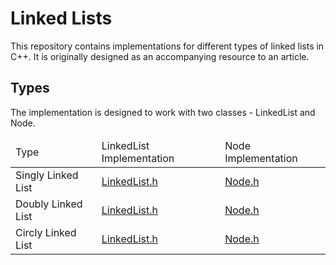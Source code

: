 # Linked Lists

This repository contains implementations for different types of linked lists in C++. It is originally designed as an accompanying resource to an article.

## Types

The implementation is designed to work with two classes - LinkedList and Node.

<table>
  <thead>
    <tr>
      <td>Type</td>
      <td>LinkedList Implementation</td>
      <td>Node Implementation</td>
    </tr>
  </thead>
  <tbody>
    <tr>
      <td>Singly Linked List</td>
      <td>
        <a href="https://github.com/nikelaz/linked-lists/blob/main/src/singly-linked-list/LinkedList.h">LinkedList.h</a>
      </td>
      <td>
        <a href="https://github.com/nikelaz/linked-lists/blob/main/src/singly-linked-list/Node.h">Node.h</a>
      </td>
    </tr>
    <tr>
      <td>Doubly Linked List</td>
      <td>
        <a href="https://github.com/nikelaz/linked-lists/blob/main/src/doubly-linked-list/LinkedList.h">LinkedList.h</a>
      </td>
      <td>
        <a href="https://github.com/nikelaz/linked-lists/blob/main/src/doubly-linked-list/Node.h">Node.h</a>
      </td>
    </tr>
    <tr>
      <td>Circly Linked List</td>
      <td>
        <a href="https://github.com/nikelaz/linked-lists/blob/main/src/circly-linked-list/LinkedList.h">LinkedList.h</a>
      </td>
      <td>
        <a href="https://github.com/nikelaz/linked-lists/blob/main/src/circly-linked-list/Node.h">Node.h</a>
      </td>
    </tr>
  </tbody>
</table>